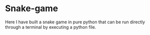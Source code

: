 # Snake-game
Here I have built a snake game in pure python that can be run directly through a terminal by executing a python file.
